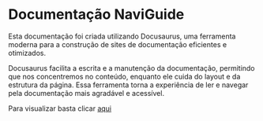 # Documentação NaviGuide

Esta documentação foi criada utilizando Docusaurus, uma ferramenta moderna para a construção de sites de documentação eficientes e otimizados.

Docusaurus facilita a escrita e a manutenção da documentação, permitindo que nos concentremos no conteúdo, enquanto ele cuida do layout e da estrutura da página. Essa ferramenta torna a experiência de ler e navegar pela documentação mais agradável e acessível.

Para visualizar basta clicar <a target="_blank" href="https://2023m8t2-inteli.github.io/grupo5/">aqui</a>
